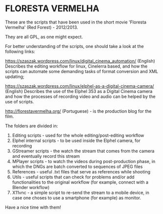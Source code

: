 FLORESTA VERMELHA
=================

These are the scripts that have been used in the short movie 
'Floresta Vermelha' (Red Forest) - 2012/2013.

They are all GPL, as one might expect.

For better understanding of the scripts, one should take a look at the
following links:

https://szaszak.wordpress.com/linux/digital_cinema_automation/ (English)
Describes the editing workflow for linux, Cinelerra based, and how the scripts 
can automate some demanding tasks of format conversion and XML updating;

https://szaszak.wordpress.com/linux/elphel-as-a-digital-cinema-camera/ (English)
Describes the use of the Elphel 353 as a Digital Cinema camera and how the 
processes of recording video and audio can be helped by the use of scripts.

http://florestavermelha.org/ (Portuguese) - is the production blog for the film.


The folders are divided in:

1. Editing scripts - used for the whole editing/post-editing workflow
2. Elphel internal scripts - to be used inside the Elphel camera, for recording
3. GStreamer scripts - the watch the stream that comes from the camera and 
eventually record this stream
4. MPlayer scripts - to watch the videos during post-production phase, in which
the DNGs are batch converted to sequences of JPEG files
5. References - useful .txt files that serve as references while shooting
6. Utils - useful scripts that can check for problems and/or add functionalities
to the original workflow (for example, connect with a Blender workflow)
7. X11vnc - a simple script to re-send the stream to a mobile device, in case
one choses to use a smartphone (for example) as monitor.


Have a nice time with them!
